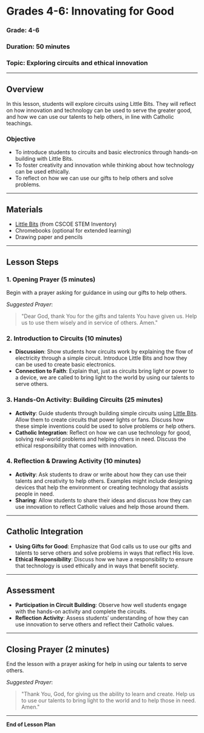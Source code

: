 # Grades 4-6: Innovating for Good

### **Grade**: 4-6  
### **Duration**: 50 minutes  
### **Topic**: Exploring circuits and ethical innovation

---

## **Overview**
In this lesson, students will explore circuits using Little Bits. They will reflect on how innovation and technology can be used to serve the greater good, and how we can use our talents to help others, in line with Catholic teachings.

### **Objective**
- To introduce students to circuits and basic electronics through hands-on building with Little Bits.
- To foster creativity and innovation while thinking about how technology can be used ethically.
- To reflect on how we can use our gifts to help others and solve problems.

---

## **Materials**
- [Little Bits](https://cscoe.myturn.com/library/) (from CSCOE STEM Inventory)
- Chromebooks (optional for extended learning)
- Drawing paper and pencils

---

## **Lesson Steps**

### **1. Opening Prayer (5 minutes)**  
Begin with a prayer asking for guidance in using our gifts to help others.

_Suggested Prayer_:
> "Dear God, thank You for the gifts and talents You have given us. Help us to use them wisely and in service of others. Amen."

### **2. Introduction to Circuits (10 minutes)**  
- **Discussion**: Show students how circuits work by explaining the flow of electricity through a simple circuit. Introduce Little Bits and how they can be used to create basic electronics.
- **Connection to Faith**: Explain that, just as circuits bring light or power to a device, we are called to bring light to the world by using our talents to serve others.

### **3. Hands-On Activity: Building Circuits (25 minutes)**  
- **Activity**: Guide students through building simple circuits using [Little Bits](https://cscoe.myturn.com/library/). Allow them to create circuits that power lights or fans. Discuss how these simple inventions could be used to solve problems or help others.
- **Catholic Integration**: Reflect on how we can use technology for good, solving real-world problems and helping others in need. Discuss the ethical responsibility that comes with innovation.

### **4. Reflection & Drawing Activity (10 minutes)**  
- **Activity**: Ask students to draw or write about how they can use their talents and creativity to help others. Examples might include designing devices that help the environment or creating technology that assists people in need.
- **Sharing**: Allow students to share their ideas and discuss how they can use innovation to reflect Catholic values and help those around them.

---

## **Catholic Integration**
- **Using Gifts for Good**: Emphasize that God calls us to use our gifts and talents to serve others and solve problems in ways that reflect His love.
- **Ethical Responsibility**: Discuss how we have a responsibility to ensure that technology is used ethically and in ways that benefit society.

---

## **Assessment**
- **Participation in Circuit Building**: Observe how well students engage with the hands-on activity and complete the circuits.
- **Reflection Activity**: Assess students’ understanding of how they can use innovation to serve others and reflect their Catholic values.

---

## **Closing Prayer (2 minutes)**  
End the lesson with a prayer asking for help in using our talents to serve others.

_Suggested Prayer_:
> "Thank You, God, for giving us the ability to learn and create. Help us to use our talents to bring light to the world and to help those in need. Amen."

---

**End of Lesson Plan**
